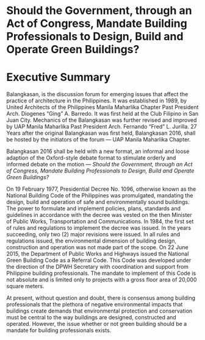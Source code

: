 

# **Should the Government, through an Act of Congress, Mandate Building Professionals to Design, Build and Operate Green Buildings?**

# Executive Summary

Balangkasan, is the discussion forum for emerging issues that affect the practice of architecture in the Philippines.  It was established in 1989, by United Architects of the Philippines Manila Maharlika Chapter Past President Arch. Diogenes “Ging” A. Barredo. It was first held at the Club Filipino in San Juan City.  Mechanics of the Balangkasan was further revised and improved by UAP Manila Maharlika Past President Arch. Fernando “Fred” L. Jurilla.
27 Years after the original Balangkasan was first held, Balangkasan 2016, shall be hosted by the initiators of the forum — UAP Manila Maharlika Chapter.  

Balangkasan 2016 shall be held with a new format, an informal and loose adaption of the Oxford-style debate format to stimulate orderly and informed debate on the motion — *Should the Government, through an Act of Congress, Mandate Building Professionals to Design, Build and Operate Green Buildings?*

On 19 February 1977, Presidential Decree No. 1096, otherwise known as the National Building Code of the Philippines was promulgated, mandating the design, build and operation of safe and environmentally sound buildings.  The power to formulate and implement policies, plans, standards and guidelines in accordance with the decree was vested on the then Minister of Public Works, Transportation and Communications.  In 1984, the first set of rules and regulations to implement the decree was issued. In the years succeeding, only two (2) major revisions were issued.  In all rules and regulations issued, the environmental dimension of building design, construction and operation was not made part of the scope.
On 22 June 2015, the Department of Public Works and Highways issued the National Green Building Code as a Referral Code.  This Code was developed under the direction of the DPWH Secretary with coordination and support from Philippine building professionals.  The mandate to implement of this Code is not absolute and is limited only to projects with a gross floor area of 20,000 square meters.     

At present, without question and doubt, there is consensus among building professionals that the plethora of negative environmental impacts that buildings create demands that environmental protection and conservation must be central to the way buildings are designed, constructed and operated.  However, the issue whether or not green building should be a mandate for building professionals exists.
